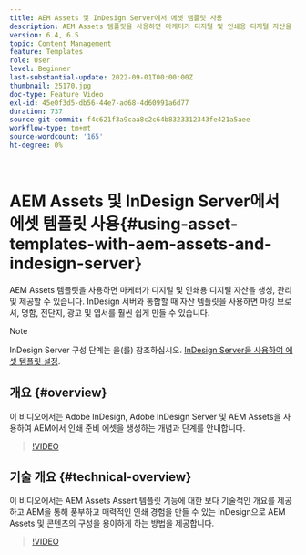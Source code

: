 ```yaml
---
title: AEM Assets 및 InDesign Server에서 에셋 템플릿 사용
description: AEM Assets 템플릿을 사용하면 마케터가 디지털 및 인쇄용 디지털 자산을 생성, 관리 및 제공할 수 있습니다. InDesign 서버와 통합할 때 자산 템플릿을 사용하면 마킹 브로셔, 명함, 전단지, 광고 및 엽서를 훨씬 쉽게 만들 수 있습니다.
version: 6.4, 6.5
topic: Content Management
feature: Templates
role: User
level: Beginner
last-substantial-update: 2022-09-01T00:00:00Z
thumbnail: 25170.jpg
doc-type: Feature Video
exl-id: 45e0f3d5-db56-44e7-ad68-4d60991a6d77
duration: 737
source-git-commit: f4c621f3a9caa8c2c64b8323312343fe421a5aee
workflow-type: tm+mt
source-wordcount: '165'
ht-degree: 0%

---
```


# AEM Assets 및 InDesign Server에서 에셋 템플릿 사용{#using-asset-templates-with-aem-assets-and-indesign-server}

AEM Assets 템플릿을 사용하면 마케터가 디지털 및 인쇄용 디지털 자산을 생성, 관리 및 제공할 수 있습니다. InDesign 서버와 통합할 때 자산 템플릿을 사용하면 마킹 브로셔, 명함, 전단지, 광고 및 엽서를 훨씬 쉽게 만들 수 있습니다.

>[!NOTE]
>
>InDesign Server 구성 단계는 을(를) 참조하십시오. [InDesign Server을 사용하여 에셋 템플릿 설정](asset-templates-technical-video-setup.md).

## 개요 {#overview}

이 비디오에서는 Adobe InDesign, Adobe InDesign Server 및 AEM Assets을 사용하여 AEM에서 인쇄 준비 에셋을 생성하는 개념과 단계를 안내합니다.

>[!VIDEO](https://video.tv.adobe.com/v/25170?quality=12&learn=on)

## 기술 개요 {#technical-overview}

이 비디오에서는 AEM Assets Assert 템플릿 기능에 대한 보다 기술적인 개요를 제공하고 AEM을 통해 풍부하고 매력적인 인쇄 경험을 만들 수 있는 InDesign으로 AEM Assets 및 콘텐츠의 구성을 용이하게 하는 방법을 제공합니다.

>[!VIDEO](https://video.tv.adobe.com/v/17071?quality=12&learn=on)
